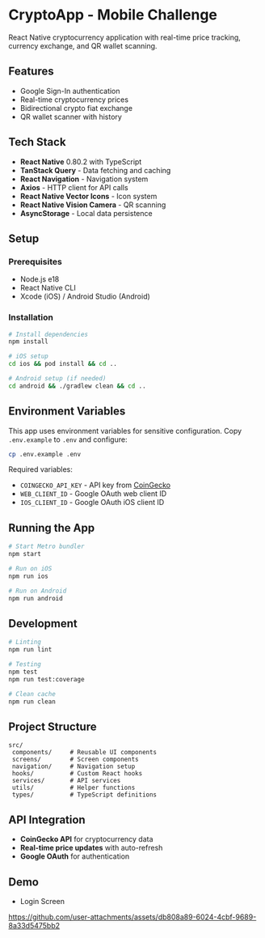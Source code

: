 # CryptoApp - Mobile Challenge

React Native cryptocurrency application with real-time price tracking, currency exchange, and QR wallet scanning.

## Features

- Google Sign-In authentication
- Real-time cryptocurrency prices
- Bidirectional crypto fiat exchange
- QR wallet scanner with history

## Tech Stack

- **React Native** 0.80.2 with TypeScript
- **TanStack Query** - Data fetching and caching
- **React Navigation** - Navigation system
- **Axios** - HTTP client for API calls
- **React Native Vector Icons** - Icon system
- **React Native Vision Camera** - QR scanning
- **AsyncStorage** - Local data persistence

## Setup

### Prerequisites

- Node.js e18
- React Native CLI
- Xcode (iOS) / Android Studio (Android)

### Installation

```bash
# Install dependencies
npm install

# iOS setup
cd ios && pod install && cd ..

# Android setup (if needed)
cd android && ./gradlew clean && cd ..
```

## Environment Variables

This app uses environment variables for sensitive configuration. Copy `.env.example` to `.env` and configure:

```bash
cp .env.example .env
```

Required variables:

- `COINGECKO_API_KEY` - API key from [CoinGecko](https://coingecko.com/api)
- `WEB_CLIENT_ID` - Google OAuth web client ID
- `IOS_CLIENT_ID` - Google OAuth iOS client ID

## Running the App

```bash
# Start Metro bundler
npm start

# Run on iOS
npm run ios

# Run on Android
npm run android
```

## Development

```bash
# Linting
npm run lint

# Testing
npm test
npm run test:coverage

# Clean cache
npm run clean
```

## Project Structure

```
src/
 components/     # Reusable UI components
 screens/        # Screen components
 navigation/     # Navigation setup
 hooks/          # Custom React hooks
 services/       # API services
 utils/          # Helper functions
 types/          # TypeScript definitions
```

## API Integration

- **CoinGecko API** for cryptocurrency data
- **Real-time price updates** with auto-refresh
- **Google OAuth** for authentication

## Demo

- Login Screen

https://github.com/user-attachments/assets/db808a89-6024-4cbf-9689-8a33d5475bb2

